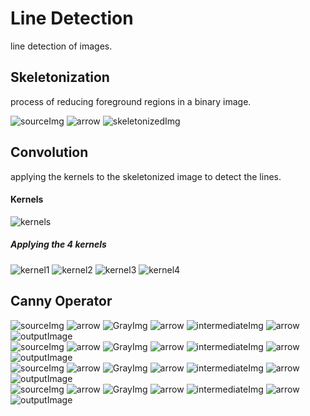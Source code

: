 # Line Detection
line detection of images.

## Skeletonization
process of reducing foreground regions in a binary image.

![sourceImg](https://github.com/heshanera/lineDetection/blob/master/imgs/test1.png) 
![arrow](https://github.com/heshanera/lineDetection/blob/master/imgs/arw.png)
![skeletonizedImg](https://github.com/heshanera/lineDetection/blob/master/imgs/skdtest1.png)

## Convolution
applying the kernels to the skeletonized image to detect the lines.

#### Kernels
![kernels](https://github.com/heshanera/lineDetection/blob/master/imgs/kernels.png)

##### Applying the 4 kernels
![kernel1](https://github.com/heshanera/lineDetection/blob/master/imgs/result1.png) 
![kernel2](https://github.com/heshanera/lineDetection/blob/master/imgs/result2.png)
![kernel3](https://github.com/heshanera/lineDetection/blob/master/imgs/result3.png)
![kernel4](https://github.com/heshanera/lineDetection/blob/master/imgs/result4.png) 

## Canny Operator
![sourceImg](https://github.com/heshanera/lineDetection/blob/master/imgs/test2.GIF) 
![arrow](https://github.com/heshanera/lineDetection/blob/master/imgs/arw.png)
![GrayImg](https://github.com/heshanera/lineDetection/blob/master/imgs/cannyGrayOut1.png) 
![arrow](https://github.com/heshanera/lineDetection/blob/master/imgs/arw.png)
![intermediateImg](https://github.com/heshanera/lineDetection/blob/master/imgs/cannyIntOut1.png) 
![arrow](https://github.com/heshanera/lineDetection/blob/master/imgs/arw.png)
![outputImage](https://github.com/heshanera/lineDetection/blob/master/imgs/cannyOut1.png)
<br>
![sourceImg](https://github.com/heshanera/lineDetection/blob/master/imgs/test3.GIF) 
![arrow](https://github.com/heshanera/lineDetection/blob/master/imgs/arw.png)
![GrayImg](https://github.com/heshanera/lineDetection/blob/master/imgs/cannyGrayOut2.png) 
![arrow](https://github.com/heshanera/lineDetection/blob/master/imgs/arw.png)
![intermediateImg](https://github.com/heshanera/lineDetection/blob/master/imgs/cannyIntOut2.png) 
![arrow](https://github.com/heshanera/lineDetection/blob/master/imgs/arw.png)
![outputImage](https://github.com/heshanera/lineDetection/blob/master/imgs/cannyOut2.png)
<br>
![sourceImg](https://github.com/heshanera/lineDetection/blob/master/imgs/test4.GIF) 
![arrow](https://github.com/heshanera/lineDetection/blob/master/imgs/arw.png)
![GrayImg](https://github.com/heshanera/lineDetection/blob/master/imgs/cannyGrayOut3.png) 
![arrow](https://github.com/heshanera/lineDetection/blob/master/imgs/arw.png)
![intermediateImg](https://github.com/heshanera/lineDetection/blob/master/imgs/cannyIntOut3.png) 
![arrow](https://github.com/heshanera/lineDetection/blob/master/imgs/arw.png)
![outputImage](https://github.com/heshanera/lineDetection/blob/master/imgs/cannyOut3.png)
<br>
![sourceImg](https://github.com/heshanera/lineDetection/blob/master/imgs/test5.GIF) 
![arrow](https://github.com/heshanera/lineDetection/blob/master/imgs/arw.png)
![GrayImg](https://github.com/heshanera/lineDetection/blob/master/imgs/cannyGrayOut4.png) 
![arrow](https://github.com/heshanera/lineDetection/blob/master/imgs/arw.png)
![intermediateImg](https://github.com/heshanera/lineDetection/blob/master/imgs/cannyIntOut4.png) 
![arrow](https://github.com/heshanera/lineDetection/blob/master/imgs/arw.png)
![outputImage](https://github.com/heshanera/lineDetection/blob/master/imgs/cannyOut4.png)
<br>
